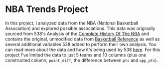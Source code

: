 # NBA Trends Project
 In this project, I analyzed data from the NBA (National Basketball Association) and explored possible associations.   This data was originally sourced from 538's Analysis of the [Complete History Of The NBA](http://fivethirtyeight.com/interactives/the-complete-history-of-every-nba-team-by-elo) and contains the original, unmodified data from [Basketball Reference](http://www.basketball-reference.com/) as well as several additional variables 538 added to perform their own analysis.   You can read more about the data and how it's being used by 538 [here](https://github.com/fivethirtyeight/data/tree/master/nba-elo). For this project I've limited the data to just 5 teams and 10 columns (plus one constructed column, `point_diff`, the difference between `pts` and `opp_pts`).
